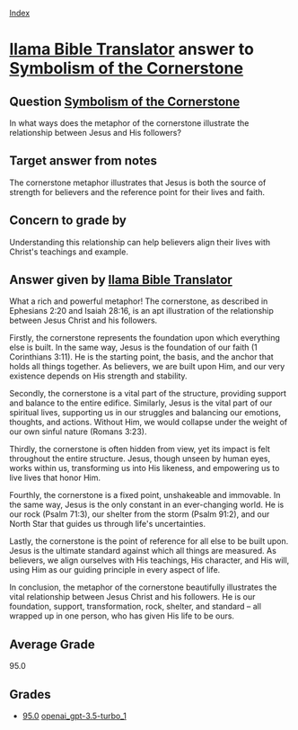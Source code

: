 
[Index](../../../index.md)
# [llama Bible Translator](../../answering_models/llama_Bible_Translator.md) answer to [Symbolism of the Cornerstone](../../questions/Symbolism_of_the_Cornerstone.md)

## Question [Symbolism of the Cornerstone](../../questions/Symbolism_of_the_Cornerstone.md)
In what ways does the metaphor of the cornerstone illustrate the relationship between Jesus and His followers?

## Target answer from notes
The cornerstone metaphor illustrates that Jesus is both the source of strength for believers and the reference point for their lives and faith.

## Concern to grade by
Understanding this relationship can help believers align their lives with Christ's teachings and example.

## Answer given by [llama Bible Translator](../../answering_models/llama_Bible_Translator.md)
What a rich and powerful metaphor! The cornerstone, as described in Ephesians 2:20 and Isaiah 28:16, is an apt illustration of the relationship between Jesus Christ and his followers.

Firstly, the cornerstone represents the foundation upon which everything else is built. In the same way, Jesus is the foundation of our faith (1 Corinthians 3:11). He is the starting point, the basis, and the anchor that holds all things together. As believers, we are built upon Him, and our very existence depends on His strength and stability.

Secondly, the cornerstone is a vital part of the structure, providing support and balance to the entire edifice. Similarly, Jesus is the vital part of our spiritual lives, supporting us in our struggles and balancing our emotions, thoughts, and actions. Without Him, we would collapse under the weight of our own sinful nature (Romans 3:23).

Thirdly, the cornerstone is often hidden from view, yet its impact is felt throughout the entire structure. Jesus, though unseen by human eyes, works within us, transforming us into His likeness, and empowering us to live lives that honor Him.

Fourthly, the cornerstone is a fixed point, unshakeable and immovable. In the same way, Jesus is the only constant in an ever-changing world. He is our rock (Psalm 71:3), our shelter from the storm (Psalm 91:2), and our North Star that guides us through life's uncertainties.

Lastly, the cornerstone is the point of reference for all else to be built upon. Jesus is the ultimate standard against which all things are measured. As believers, we align ourselves with His teachings, His character, and His will, using Him as our guiding principle in every aspect of life.

In conclusion, the metaphor of the cornerstone beautifully illustrates the vital relationship between Jesus Christ and his followers. He is our foundation, support, transformation, rock, shelter, and standard – all wrapped up in one person, who has given His life to be ours.

## Average Grade
95.0

## Grades
 * [95.0](./Symbolism_of_the_Cornerstone_grades/openai_gpt-3.5-turbo_1.md) [openai_gpt-3.5-turbo_1](../../grading_models/openai_gpt-3.5-turbo_1.md)
